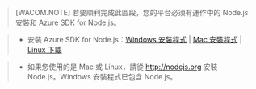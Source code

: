 > [WACOM.NOTE]
> 若要順利完成此區段，您的平台必須有運作中的 Node.js 安裝和 Azure SDK for Node.js。

> -   安裝 Azure SDK for Node.js：[Windows 安裝程式][Windows 安裝程式] | [Mac 安裝程式][Mac 安裝程式] | [Linux 下載][Linux 下載]

> -   如果您使用的是 Mac 或 Linux，請從 <http://nodejs.org> 安裝 Node.js。Windows 安裝程式已包含 Node.js。

  [Windows 安裝程式]: http://go.microsoft.com/fwlink/?LinkId=254279
  [Mac 安裝程式]: http://go.microsoft.com/fwlink/?LinkId=253471
  [Linux 下載]: http://go.microsoft.com/fwlink/?LinkId=253472
